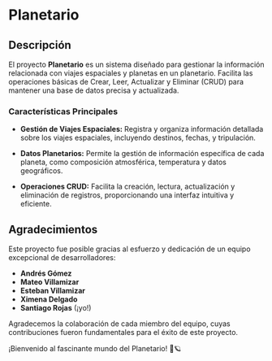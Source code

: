 # Planetario

## Descripción

El proyecto **Planetario** es un sistema diseñado para gestionar la información relacionada con viajes espaciales y planetas en un planetario. Facilita las operaciones básicas de Crear, Leer, Actualizar y Eliminar (CRUD) para mantener una base de datos precisa y actualizada.

### Características Principales

- **Gestión de Viajes Espaciales:** Registra y organiza información detallada sobre los viajes espaciales, incluyendo destinos, fechas, y tripulación.

- **Datos Planetarios:** Permite la gestión de información específica de cada planeta, como composición atmosférica, temperatura y datos geográficos.

- **Operaciones CRUD:** Facilita la creación, lectura, actualización y eliminación de registros, proporcionando una interfaz intuitiva y eficiente.

## Agradecimientos

Este proyecto fue posible gracias al esfuerzo y dedicación de un equipo excepcional de desarrolladores:

- **Andrés Gómez**
- **Mateo Villamizar**
- **Esteban Villamizar**
- **Ximena Delgado**
- **Santiago Rojas** (¡yo!)

Agradecemos la colaboración de cada miembro del equipo, cuyas contribuciones fueron fundamentales para el éxito de este proyecto.

¡Bienvenido al fascinante mundo del Planetario! 🚀🪐
